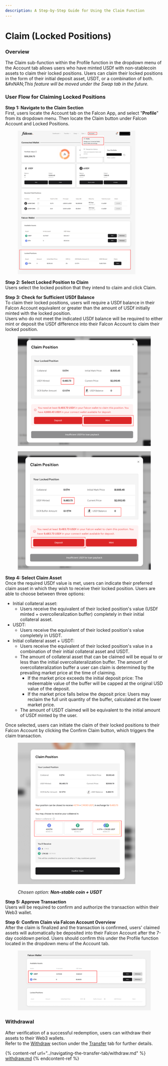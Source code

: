 ```yaml
---
description: A Step-by-Step Guide for Using the Claim Function
---
```


# Claim (Locked Positions)

### **Overview**

The Claim sub-function within the Profile function in the dropdown menu of the Account tab allows users who have minted USDf with non-stablecoin assets to claim their locked positions. Users can claim their locked positions in the form of their initial deposit asset, USDT, or a combination of both.\
&#xNAN;_&#x54;his feature will be moved under the Swap tab in the future._

### User Flow for Claiming Locked Positions

**Step 1: Navigate to the Claim Section**\
First, users locate the Account tab on the Falcon App, and select "**Profile**" from its dropdown menu. Then locate the Claim button under Falcon Account and Locked Positions.

<figure><img src="../../../.gitbook/assets/image (65).png" alt="" width="375"><figcaption></figcaption></figure>

**Step 2: Select Locked Position to Claim**\
Users select the locked position that they intend to claim and click Claim.

**Step 3: Check for Sufficient USDf Balance**\
To claim their locked positions, users will require a USDf balance in their Falcon Account equivalent or greater than the amount of USDf initially minted with the locked position.\
Users who do not meet the indicated USDf balance will be required to either mint or deposit the USDf difference into their Falcon Account to claim their locked position.

<div><figure><img src="../../../.gitbook/assets/image (67).png" alt=""><figcaption></figcaption></figure> <figure><img src="../../../.gitbook/assets/image (82).png" alt=""><figcaption></figcaption></figure></div>

**Step 4: Select Claim Asset**\
Once the required USDf value is met, users can indicate their preferred claim asset in which they wish to receive their locked position. Users are able to choose between three options:

* Initial collateral asset:&#x20;
  * Users receive the equivalent of their locked position's value (USDf minted + overcolleralization buffer) completely in their initial collateral asset.
* USDT:
  * Users receive the equivalent of their locked position's value completely in USDT.
* Initial collateral asset + USDT:
  * Users receive the equivalent of their locked position's value in a combination of their initial collateral asset and USDT.&#x20;
  * The amount of collateral asset that can be claimed will be equal to or less than the initial overcollateralization buffer. The amount of overcollateralization buffer a user can claim is determined by the prevailing market price at the time of claiming.&#x20;
    * If the market price exceeds the initial deposit price: The redeemable value of the buffer will be capped at the original USD value of the deposit.&#x20;
    * If the market price falls below the deposit price: Users may reclaim the full unit quantity of the buffer, calculated at the lower market price.
  * The amount of USDT claimed will be equivalent to the initial amount of USDf minted by the user.

Once selected, users can initiate the claim of their locked positions to their Falcon Account by clicking the Confirm Claim button, which triggers the claim transaction.&#x20;

<figure><img src="../../../.gitbook/assets/image (71).png" alt="" width="375"><figcaption><p><em>Chosen option: <strong>Non-stable coin + USDT</strong></em></p></figcaption></figure>

**Step 5: Approve Transaction**\
Users will be required to confirm and authorize the transaction within their Web3 wallet.

**Step 6: Confirm Claim via Falcon Account Overview**\
After the claim is finalized and the transaction is confirmed, users' claimed assets will automatically be deposited into their Falcon Account after the 7-day cooldown period. Users should confirm this under the Profile function located in the dropdown menu of the Account tab.

<figure><img src="../../../.gitbook/assets/image (73).png" alt="" width="563"><figcaption></figcaption></figure>

### Withdrawal

After verification of a successful redemption, users can withdraw their assets to their Web3 wallets.\
Refer to the [Withdraw](claim-locked-positions.md#withdrawal) section under the [Transfer](../navigating-the-transfer-tab/) tab for further details.

{% content-ref url="../navigating-the-transfer-tab/withdraw.md" %}
[withdraw.md](../navigating-the-transfer-tab/withdraw.md)
{% endcontent-ref %}
